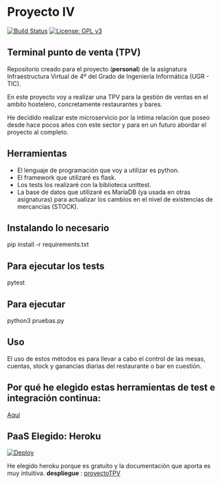 # Proyecto IV
[![Build Status](https://travis-ci.org/joseviro/ProyectoTPV.svg?branch=master)](https://travis-ci.org/joseviro/ProyectoTPV)
[![License: GPL v3](https://img.shields.io/badge/License-GPL%20v3-blue.svg)](https://www.gnu.org/licenses/gpl-3.0)

## Terminal punto de venta (TPV)
Repositorio creado para el proyecto (**personal**) de la asignatura Infraestructura Virtual de 4º del Grado de Ingeniería Informática (UGR - TIC).

En este proyecto voy a realizar una TPV para la gestión de ventas en el ambito hostelero, concretamente restaurantes y bares.

He decidido realizar este microservicio por la intima relación que poseo desde hace pocos años con este sector y para en un futuro abordar el proyecto al completo.

## Herramientas

- El lenguaje de programación que voy a utilizar es python.
- El framework que utilizaré es flask.
- Los tests los realizaré con la biblioteca unittest.
- La base de datos que utilizaré es MariaDB (ya usada en otras asignaturas) para actualizar los cambios en el nivel de existencias de mercancías (STOCK).

## Instalando lo necesario
pip install -r requirements.txt

## Para ejecutar los tests
pytest

## Para ejecutar
python3 pruebas.py

## Uso
El uso de estos métodos es para llevar a cabo el control de las mesas, cuentas, stock y ganancias diarias del restaurante o bar en cuestión. 

## Por qué he elegido estas herramientas de test e integración continua:
[Aquí](https://joseviro.github.io/ProyectoTPV/docs/explicacionElecciones)

## PaaS Elegido: Heroku
[![Deploy](https://www.herokucdn.com/deploy/button.svg)](https://heroku.com/deploy)

He elegido heroku porque es gratuito y la documentación que aporta es muy intuitiva.
**despliegue** : [proyectoTPV](https://stark-hollows-36939.herokuapp.com)
